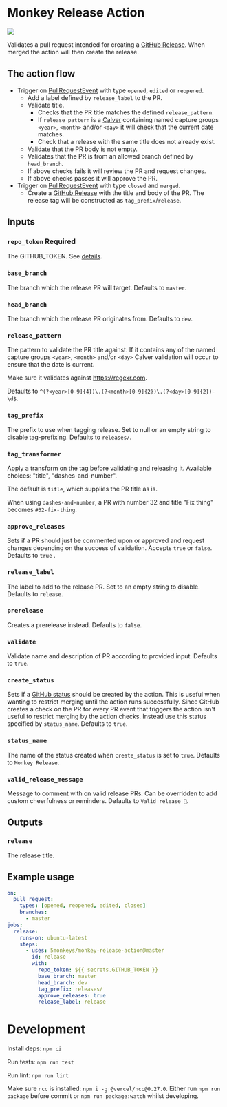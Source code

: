 # Monkey Release Action

![](https://github.com/5monkeys/monkey-release-action/workflows/Test/badge.svg)

Validates a pull request intended for creating a [GitHub Release](https://developer.github.com/v3/repos/releases/#create-a-release). When merged the action will then create the release.

## The action flow

* Trigger on [PullRequestEvent](https://developer.github.com/v3/activity/events/types/#pullrequestevent) with type `opened`, `edited` or  `reopened`.
    * Add a label defined by `release_label` to the PR.
    * Validate title.
        * Checks that the PR title matches the defined `release_pattern`.
        * If `release_pattern` is a [Calver](https://www.google.com/search?client=safari&rls=en&q=Calver&ie=UTF-8&oe=UTF-8) containing named capture groups `<year>`, `<month>` and/or `<day>`
        it will check that the current date matches.
        * Check that a release with the same title does not already exist.
    * Validate that the PR body is not empty.
    * Validates that the PR is from an allowed branch defined by `head_branch`.
    * If above checks fails it will review the PR and request changes.
    * If above checks passes it will approve the PR.
* Trigger on [PullRequestEvent](https://developer.github.com/v3/activity/events/types/#pullrequestevent) with type `closed` and `merged`.
    * Create a [GitHub Release](https://developer.github.com/v3/repos/releases/#create-a-release) with the title and body of the PR. The release tag will be constructed as `tag_prefix`/`release`.


## Inputs

### `repo_token` **Required**

The GITHUB_TOKEN. See [details](https://help.github.com/en/articles/virtual-environments-for-github-actions#github_token-secret).

### `base_branch`

The branch which the release PR will target. Defaults to `master`.

### `head_branch`

The branch which the release PR originates from. Defaults to `dev`.

### `release_pattern`

The pattern to validate the PR title against. If it contains any of the named capture groups `<year>`, `<month>` and/or `<day>` Calver validation will occur to ensure that the date is current.

Make sure it validates against https://regexr.com.

Defaults to `^(?<year>[0-9]{4})\.(?<month>[0-9]{2})\.(?<day>[0-9]{2})-\d$`.

### `tag_prefix`

The prefix to use when tagging release. Set to null or an empty string to disable tag-prefixing. Defaults to `releases/`.

### `tag_transformer`

Apply a transform on the tag before validating and releasing it.
Available choices: "title", "dashes-and-number".

The default is `title`, which supplies the PR title as is.

When using `dashes-and-number`, a PR with number 32 and title "Fix thing" becomes `#32-fix-thing`.

### `approve_releases`

Sets if a PR should just be commented upon or approved and request changes depending on the success of validation. Accepts `true` or `false`. Defaults to `true` .

### `release_label`

The label to add to the release PR. Set to an empty string to disable. Defaults to `release`.

### `prerelease`

Creates a prerelease instead. Defaults to `false`.

### `validate`

Validate name and description of PR according to provided input. Defaults to `true`.

### `create_status`

Sets if a [GitHub status](https://help.github.com/en/github/collaborating-with-issues-and-pull-requests/about-status-checks) should
be created by the action. This is useful when wanting to restrict merging until the action runs successfully. Since GitHub creates a
check on the PR for every PR event that triggers the action isn't useful to restrict merging by the action checks. Instead use this status specified by `status_name`.
Defaults to `true`.

### `status_name`

The name of the status created when `create_status` is set to `true`. Defaults to `Monkey Release`.

### `valid_release_message`

Message to comment with on valid release PRs. Can be overridden to add custom
cheerfulness or reminders. Defaults to `Valid release 🍌`.

## Outputs

### `release`

The release title.

## Example usage

```yaml
on:
  pull_request:
    types: [opened, reopened, edited, closed]
    branches:
      - master
jobs:
  release:
    runs-on: ubuntu-latest
    steps:
      - uses: 5monkeys/monkey-release-action@master
        id: release
        with:
          repo_token: ${{ secrets.GITHUB_TOKEN }}
          base_branch: master
          head_branch: dev
          tag_prefix: releases/
          approve_releases: true
          release_label: release
```

# Development

Install deps: `npm ci`

Run tests: `npm run test`

Run lint: `npm run lint`

Make sure `ncc` is installed: `npm i -g @vercel/ncc@0.27.0`.
Either run `npm run package` before commit or `npm run package:watch` whilst developing.

